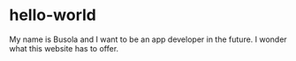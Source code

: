 # hello-world

My name is Busola and I want to be an app developer in the future. 
I wonder what this website has to offer.
